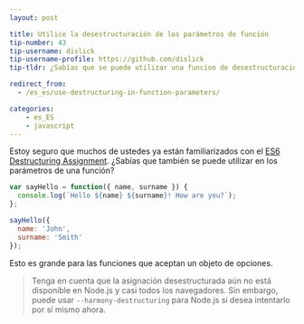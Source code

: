 ```yaml
---
layout: post

title: Utilice la desestructuración de los parámetros de función
tip-number: 43
tip-username: dislick 
tip-username-profile: https://github.com/dislick
tip-tldr: ¿Sabías que se puede utilizar una funcion de desestructuración de parametro parámetros?

redirect_from:
  - /es_es/use-destructuring-in-function-parameters/

categories:
    - es_ES
    - javascript
---
```


Estoy seguro que muchos de ustedes ya están familiarizados con el [ES6 Destructuring Assignment](https://developer.mozilla.org/en-US/docs/Web/JavaScript/Reference/Operators/Destructuring_assignment). ¿Sabías que también se puede utilizar en los parámetros de una función?

```javascript
var sayHello = function({ name, surname }) {
  console.log(`Hello ${name} ${surname}! How are you?`);
};

sayHello({
  name: 'John',
  surname: 'Smith'
});
```

Esto es grande para las funciones que aceptan un objeto de opciones.

> Tenga en cuenta que la asignación desestructurada aún no está disponible en Node.js y casi todos los navegadores. Sin embargo, puede usar `--harmony-destructuring` para Node.js si desea intentarlo por sí mismo ahora.